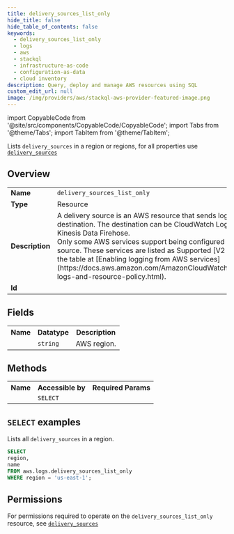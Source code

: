 ```yaml
---
title: delivery_sources_list_only
hide_title: false
hide_table_of_contents: false
keywords:
  - delivery_sources_list_only
  - logs
  - aws
  - stackql
  - infrastructure-as-code
  - configuration-as-data
  - cloud inventory
description: Query, deploy and manage AWS resources using SQL
custom_edit_url: null
image: /img/providers/aws/stackql-aws-provider-featured-image.png
---
```


import CopyableCode from '@site/src/components/CopyableCode/CopyableCode';
import Tabs from '@theme/Tabs';
import TabItem from '@theme/TabItem';

Lists <code>delivery_sources</code> in a region or regions, for all properties use <a href="/providers/aws/serviceName/delivery_sources/"><code>delivery_sources</code></a>

## Overview
<table><tbody>
<tr><td><b>Name</b></td><td><code>delivery_sources_list_only</code></td></tr>
<tr><td><b>Type</b></td><td>Resource</td></tr>
<tr><td><b>Description</b></td><td>A delivery source is an AWS resource that sends logs to an AWS destination. The destination can be CloudWatch Logs, Amazon S3, or Kinesis Data Firehose.<br />Only some AWS services support being configured as a delivery source. These services are listed as Supported &#91;V2 Permissions&#93; in the table at &#91;Enabling logging from AWS services&#93;(https://docs.aws.amazon.com/AmazonCloudWatch/latest/logs/AWS-logs-and-resource-policy.html).</td></tr>
<tr><td><b>Id</b></td><td><CopyableCode code="aws.logs.delivery_sources_list_only" /></td></tr>
</tbody></table>

## Fields
<table><tbody><tr><th>Name</th><th>Datatype</th><th>Description</th></tr><tr><td><CopyableCode code="region" /></td><td><code>string</code></td><td>AWS region.</td></tr>
</tbody></table>

## Methods

<table><tbody>
  <tr>
    <th>Name</th>
    <th>Accessible by</th>
    <th>Required Params</th>
  </tr>
  <tr>
    <td><CopyableCode code="list_resources" /></td>
    <td><code>SELECT</code></td>
    <td><CopyableCode code="region" /></td>
  </tr>
</tbody></table>

## `SELECT` examples
Lists all <code>delivery_sources</code> in a region.
```sql
SELECT
region,
name
FROM aws.logs.delivery_sources_list_only
WHERE region = 'us-east-1';
```


## Permissions

For permissions required to operate on the <code>delivery_sources_list_only</code> resource, see <a href="/providers/aws/logs/delivery_sources/#permissions"><code>delivery_sources</code></a>

